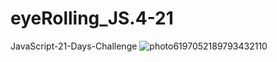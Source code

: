 # eyeRolling_JS.4-21
JavaScript-21-Days-Challenge
![photo6197052189793432110](https://user-images.githubusercontent.com/89307294/160286162-76534fa0-e484-4067-bcef-5106ca3b7cbb.jpeg)

